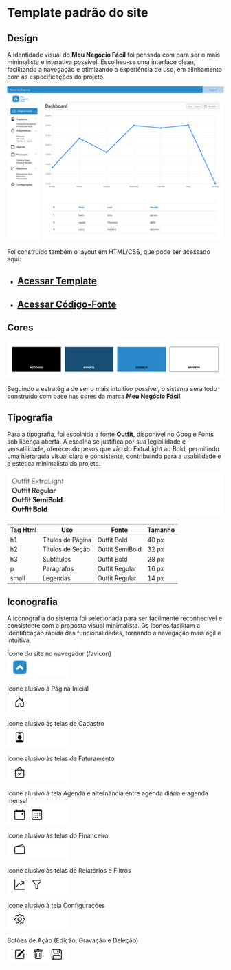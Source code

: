 # Template padrão do site



## Design

A identidade visual do **Meu Negócio Fácil** foi pensada com para ser o mais minimalista e interativa possível. Escolheu-se uma interface clean, facilitando a navegação e otimizando a experiência de uso, em alinhamento com as especificações do projeto.

![Acesso](img/template_layout.png)

Foi construído também o layout em HTML/CSS, que pode ser acessado aqui:  
* ## [Acessar Template](https://icei-puc-minas-pmv-si.github.io/pmv-si-2025-2-pe1-t1-pmv-si-2025-2-pe1-projmeunegociofacil/template/index.html)
* ## [Acessar Código-Fonte](template/index.html)

## Cores

![Paleta de Cores](img/template_colors.png)

Seguindo a estratégia de ser o mais intuitivo possível, o sistema será todo construído com base nas cores da marca **Meu Negócio Fácil**.






## Tipografia

Para a tipografia, foi escolhida a fonte **Outfit**, disponível no Google Fonts sob licença aberta. A escolha se justifica por sua legibilidade e versatilidade, oferecendo pesos que vão do ExtraLight ao Bold, permitindo uma hierarquia visual clara e consistente, contribuindo para a usabilidade e a estética minimalista do projeto.

![Fonte](img/template_font.png)

| Tag Html | Uso | Fonte | Tamanho |
|-----------|-----|---------|-----------|
| h1 | Títulos de Página | Outfit Bold | 40 px |
| h2 | Títulos de Seção | Outfit SemiBold | 32 px |
| h3 | Subtítulos | Outfit Bold | 28 px |
| p | Parágrafos | Outfit Regular | 16 px |
| small | Legendas | Outfit Regular | 14 px |




## Iconografia

A iconografia do sistema foi selecionada para ser facilmente reconhecível e consistente com a proposta visual minimalista. Os ícones facilitam a identificação rápida das funcionalidades, tornando a navegação mais ágil e intuitiva.

Ícone do site no navegador (favicon)  
![Favicon](img/ico/favicon.png) 

Icone alusivo à Página Inicial  
![Home](img/ico/home.png) 

Icone alusivo às telas de Cadastro  
![Cadastros](img/ico/cadastros.png)  

Icone alusivo às telas de Faturamento  
![Faturamento](img/ico/faturamento.png)  

Icone alusivo à tela Agenda e alternância entre agenda diária e agenda mensal  
![Agenda](img/ico/agenda.png)  

Icone alusivo às telas do Financeiro  
![Financeiro](img/ico/financeiro.png)  

Icone alusivo às telas de Relatórios e Filtros  
![Relatórios](img/ico/relatorios.png)  

Icone alusivo à tela Configurações  
![Configurações](img/ico/configuracao.png) 

Botões de Ação (Edição, Gravação e Deleção)  
![Ações](img/ico/acoes.png)  

